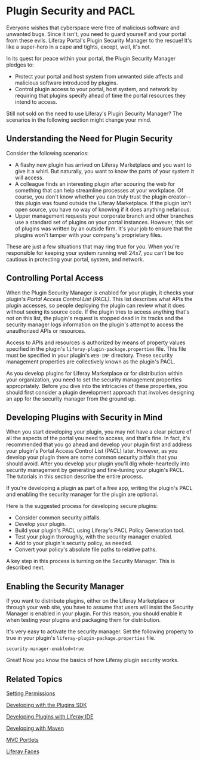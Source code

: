 # Plugin Security and PACL [](id=plugin-security-and-pacl)

Everyone wishes that cyberspace were free of malicious software and unwanted 
bugs. Since it isn't, you need to guard yourself and your portal from these 
evils. Liferay Portal's Plugin Security Manager to the rescue! It's like a 
super-hero in a cape and tights, except, well, it's not.

In its quest for peace within your portal, the Plugin Security Manager pledges
to:

- Protect your portal and host system from unwanted side affects and malicious
  software introduced by plugins.
- Control plugin access to your portal, host system, and network by requiring
  that plugins specify ahead of time the portal resources they intend to access.

Still not sold on the need to use Liferay's Plugin Security Manager? The 
scenarios in the following section might change your mind.

## Understanding the Need for Plugin Security

Consider the following scenarios:

- A flashy new plugin has arrived on Liferay Marketplace and you want to give it
  a whirl. But naturally, you want to know the parts of your system it will
  access.
- A colleague finds an interesting plugin after scouring the web for something
  that can help streamline processes at your workplace. Of course, you don't
  know whether you can truly trust the plugin creator--this plugin was found
  outside the Liferay Marketplace. If the plugin isn't open source, you have no
  way of knowing if it does anything nefarious.
- Upper management requests your corporate branch and other branches use a
  standard set of plugins on your portal instances. However, this set of plugins
  was written by an outside firm. It's your job to ensure that the plugins won't 
  tamper with your company's proprietary files. 

These are just a few situations that may ring true for you. When you're 
responsible for keeping your system running well 24x7, you can't be too cautious
in protecting your portal, system, and network.

## Controlling Portal Access

When the Plugin Security Manager is enabled for your plugin, it checks your
plugin's *Portal Access Control List (PACL)*. This list describes what APIs the
plugin accesses, so people deploying the plugin can review what it does without
seeing its source code. If the plugin tries to access anything that's not on
this list, the plugin's request is stopped dead in its tracks and the security
manager logs information on the plugin's attempt to access the unauthorized APIs
or resources. 

Access to APIs and resources is authorized by means of property values specified
in the plugin's `liferay-plugin-package.properties` file. This file must be
specified in your plugin's `WEB-INF` directory. These security management
properties are collectively known as the plugin's PACL. 

As you develop plugins for Liferay Marketplace or for distribution within your
organization, you need to set the security management properties appropriately. 
Before you dive into the intricacies of these properties, you should first 
consider a plugin development approach that involves designing an app for the 
security manager from the ground up. 

## Developing Plugins with Security in Mind 

When you start developing your plugin, you may not have a clear picture of all 
the aspects of the portal you need to access, and that's fine. In fact, it's 
recommended that you go ahead and develop your plugin first and address your 
plugin's Portal Access Control List (PACL) later. However, as you develop your 
plugin there are some common security pitfalls that you should avoid. After you 
develop your plugin you'll dig whole-heartedly into security management by 
generating and fine-tuning your plugin's PACL. The tutorials in this section 
describe the entire process. 

If you're developing a plugin as part of a free app, writing the plugin's PACL
and enabling the security manager for the plugin are optional.

Here is the suggested process for developing secure plugins: 

- Consider common security pitfalls.
- Develop your plugin. 
- Build your plugin's PACL using Liferay's PACL Policy Generation tool. 
- Test your plugin thoroughly, with the security manager enabled. 
- Add to your plugin's security policy, as needed.
- Convert your policy's absolute file paths to relative paths. 

A key step in this process is turning on the Security Manager. This is described 
next.

## Enabling the Security Manager 

If you want to distribute plugins, either on the Liferay Marketplace or through
your web site, you have to assume that users will insist the Security Manager is 
enabled in your plugin. For this reason, you should enable it when testing your 
plugins and packaging them for distribution. 

It's very easy to activate the security manager. Set the following
property to true in your plugin's `liferay-plugin-package.properties` file. 

    security-manager-enabled=true

Great! Now you know the basics of how Liferay plugin security works.

## Related Topics

[Setting Permissions](/develop/learning-paths/-/knowledge_base/6-2/setting-permissions)

[Developing with the Plugins SDK](/develop/tutorials/-/knowledge_base/6-2/plugins-sdk)

[Developing Plugins with Liferay IDE](/develop/tutorials/-/knowledge_base/6-2/liferay-ide)

[Developing with Maven](/develop/tutorials/-/knowledge_base/6-2/maven)

[MVC Portlets](/develop/tutorials/-/knowledge_base/6-2/developing-jsp-portlets-using-liferay-mvc)

[Liferay Faces](/develop/tutorials/-/knowledge_base/6-2/liferay-faces-jsf-portlets)

